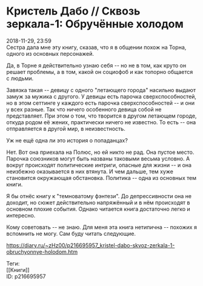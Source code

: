 Кристель Дабо // Сквозь зеркала-1: Обручённые холодом
======================================================

   
 2018-11-29, 23:59   
  Сестра дала мне эту книгу, сказав, что я в общении похож на Торна, одного из основных персонажей.   
   
 Да, в Торне я действительно узнаю себя -- но не в том, как круто он решает проблемы, а в том, какой он социофоб и как топорно общается с людьми.   
   
 Завязка такая -- девицу с одного "летающего города" насильно выдают замуж за мужика с другого. У девицы есть парочка сверхспособностей, но в этом сеттинге у каждого есть парочка сверхспособностей -- и они у всех разные. Так что ничего особенного девица собой не представляет. При этом о том, что творится в другом летающем городе, откуда родом её жених, практически ничего не известно. То есть -- она отправляется в другой мир, в неизвестность.   
   
 Уж не ещё одна ли это история о попаданцах?   
   
 Нет. Вот она приехала на Полюс, но ей никто не рад. Она пустое место. Парочка союзников могут быть названы таковыми весьма условно. А вокруг происходят политические интриги, опасные для жизни -- и она неизбежно оказывается в них втянута. И чем дальше, тем хуже становится окружающая обстановка. Политика -- одна из основных тем книги.   
   
 Я бы отнёс книгу к "темноватому фэнтези". До депрессивности она не доходит, но сюжет действительно напряжённый и в нём происходят в основном плохие события. Однако читается книга достаточно легко и интересно.   
   
 Кому советовать -- не знаю. Для меня эта книга нетипична -- похожих я вспомнить не могу. Сам буду читать следующие.   
    
 <https://diary.ru/~zHz00/p216695957_kristel-dabo-skvoz-zerkala-1-obruchyonnye-holodom.htm>   
   
 Теги:   
 [[Книги]]   
 ID: p216695957